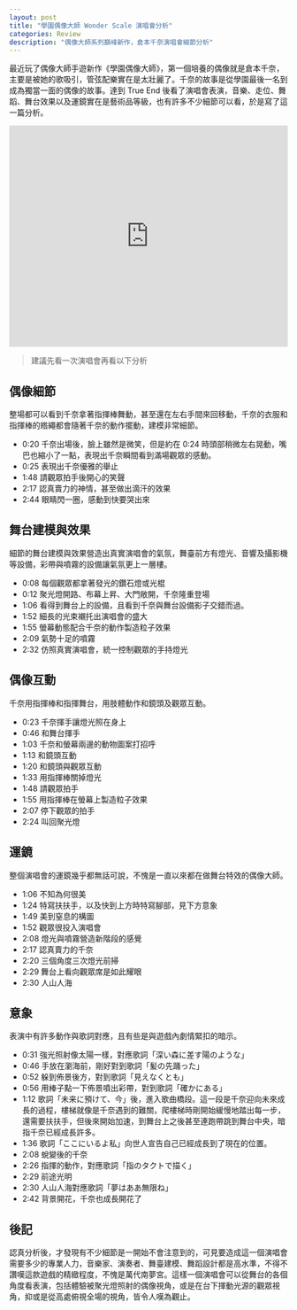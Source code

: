 ```yaml
---
layout: post
title: "學園偶像大師 Wonder Scale 演唱會分析"
categories: Review
description: "偶像大師系列巔峰新作，倉本千奈演唱會細節分析"
---
```


最近玩了偶像大師手遊新作《學園偶像大師》，第一個培養的偶像就是倉本千奈，主要是被她的歌吸引，管弦配樂實在是太壯麗了。千奈的故事是從學園最後一名到成為獨當一面的偶像的故事。達到 True End 後看了演唱會表演，音樂、走位、舞蹈、舞台效果以及運鏡實在是藝術品等級，也有許多不少細節可以看，於是寫了這一篇分析。

<iframe width="100%" height="400" src="https://www.youtube.com/embed/FszVQmpFLdI?si=z_KDovauqb9xat4n" title="YouTube video player" frameborder="0" allow="accelerometer; autoplay; clipboard-write; encrypted-media; gyroscope; picture-in-picture; web-share" referrerpolicy="strict-origin-when-cross-origin" allowfullscreen></iframe>

> 建議先看一次演唱會再看以下分析

## 偶像細節

整場都可以看到千奈拿著指揮棒舞動，甚至還在左右手間來回移動，千奈的衣服和指揮棒的綹繩都會隨著千奈的動作擺動，建模非常細節。
- 0:20 千奈出場後，臉上雖然是微笑，但是約在 0:24 時頭部稍微左右晃動，嘴巴也縮小了一點，表現出千奈瞬間看到滿場觀眾的感動。
- 0:25 表現出千奈優雅的舉止
- 1:48 請觀眾拍手後開心的笑聲
- 2:17 認真賣力的神情，甚至做出滴汗的效果
- 2:44 眼睛閃一圈，感動到快要哭出來

## 舞台建模與效果

細節的舞台建模與效果營造出真實演唱會的氣氛，舞臺前方有燈光、音響及攝影機等設備，彩帶與噴霧的設備讓氣氛更上一層樓。
- 0:08 每個觀眾都拿著發光的鑽石燈或光棍
- 0:12 聚光燈開路、布幕上昇、大門敞開，千奈隆重登場
- 1:06 看得到舞台上的設備，且看到千奈與舞台設備影子交錯而過。
- 1:52 細長的光束襯托出演唱會的盛大
- 1:55 螢幕動態配合千奈的動作製造粒子效果
- 2:09 氣勢十足的噴霧
- 2:32 仿照真實演唱會，統一控制觀眾的手持燈光
## 偶像互動

千奈用指揮棒和指揮舞台，用肢體動作和鏡頭及觀眾互動。
- 0:23 千奈揮手讓燈光照在身上
- 0:46 和舞台揮手
- 1:03 千奈和螢幕兩邊的動物圖案打招呼
- 1:13 和鏡頭互動
- 1:20 和鏡頭與觀眾互動
- 1:33 用指揮棒關掉燈光
- 1:48 請觀眾拍手
- 1:55 用指揮棒在螢幕上製造粒子效果
- 2:07 停下觀眾的拍手
- 2:24 叫回聚光燈
## 運鏡

整個演唱會的運鏡幾乎都無話可說，不愧是一直以來都在做舞台特效的偶像大師。
- 1:06 不知為何很美
- 1:24 特寫扶扶手，以及快到上方時特寫腳部，見下方意象
- 1:49 美到窒息的構圖
- 1:52 觀眾很投入演唱會
- 2:08 燈光與噴霧營造新階段的感覺
- 2:17 認真賣力的千奈
- 2:20 三個角度三次燈光前掃
- 2:29 舞台上看向觀眾席是如此耀眼
- 2:30 人山人海

## 意象

表演中有許多動作與歌詞對應，且有些是與遊戲內劇情緊扣的暗示。
- 0:31 強光照射像太陽一樣，對應歌詞「深い森に差す陽のような」
- 0:46 手放在瀏海前，剛好對到歌詞「髪の先踊った」
- 0:52 躲到佈景後方，對到歌詞「見えなくとも」
- 0:56 用棒子點一下佈景噴出彩帶，對到歌詞「確かにある」
- 1:12 歌詞「未来に預けて、今」後，進入歌曲橋段。這一段是千奈迎向未來成長的過程，樓梯就像是千奈遇到的難關，爬樓梯時剛開始緩慢地踏出每一步，還需要扶扶手，但後來開始加速，到舞台上之後甚至連跑帶跳到舞台中央，暗指千奈已經成長許多。
- 1:36 歌詞「ここにいるよ私」向世人宣告自己已經成長到了現在的位置。
- 2:08 蛻變後的千奈
- 2:26 指揮的動作，對應歌詞「指のタクトで描く」
- 2:29 前途光明
- 2:30 人山人海對應歌詞「夢はああ無限ね」
- 2:42 背景開花，千奈也成長開花了

## 後記

認真分析後，才發現有不少細節是一開始不會注意到的，可見要造成這一個演唱會需要多少的專業人力，音樂家、演奏者、舞臺建模、舞蹈設計都是高水準，不得不讚嘆這款遊戲的精緻程度，不愧是萬代南夢宮。這樣一個演唱會可以從舞台的各個角度看表演，包括體驗被聚光燈照射的偶像視角，或是在台下揮動光源的觀眾視角，抑或是從高處俯視全場的視角，皆令人嘆為觀止。